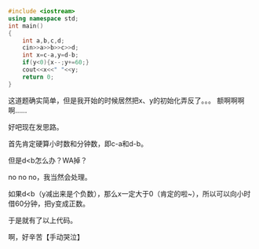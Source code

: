 ```cpp
#include <iostream>
using namespace std;
int main()
{
    int a,b,c,d;
    cin>>a>>b>>c>>d;
    int x=c-a,y=d-b;
    if(y<0){x--;y+=60;}
    cout<<x<<" "<<y;
    return 0;
}
```
这道题确实简单，但是我开始的时候居然把x、y的初始化弄反了。。。
额啊啊啊啊……

好吧现在发思路。

首先肯定硬算小时数和分钟数，即c-a和d-b。

但是d<b怎么办？WA掉？

no no no，我当然会处理。

如果d<b（y减出来是个负数），那么x一定大于0（肯定的啦~），所以可以向小时借60分钟，把y变成正数。

于是就有了以上代码。

啊，好辛苦【手动哭泣】
